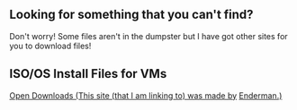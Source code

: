 ## Looking for something that you can't find?

Don't worry! Some files aren't in the dumpster but I have got other sites for you to download files!

## ISO/OS Install Files for VMs
[Open Downloads (This site (that I am linking to) was made by](https://dl.malwarewatch.org/windows/) [Enderman.)](https://www.youtube.com/c/Endermanch)
